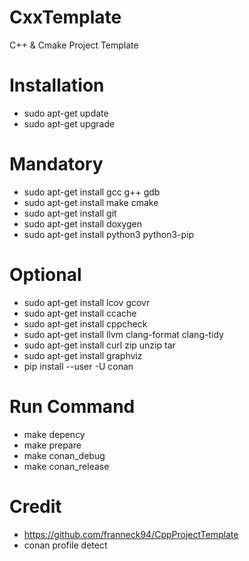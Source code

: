 # CxxTemplate
C++ &amp; Cmake Project Template


# Installation
- sudo apt-get update
- sudo apt-get upgrade
 
# Mandatory
- sudo apt-get install gcc g++ gdb
- sudo apt-get install make cmake
- sudo apt-get install git
- sudo apt-get install doxygen
- sudo apt-get install python3 python3-pip
 
# Optional
- sudo apt-get install lcov gcovr
- sudo apt-get install ccache
- sudo apt-get install cppcheck
- sudo apt-get install llvm clang-format clang-tidy
- sudo apt-get install curl zip unzip tar
- sudo apt-get install graphviz
- pip install --user -U conan

# Run Command
- make depency
- make prepare
- make conan_debug
- make conan_release


# Credit
- https://github.com/franneck94/CppProjectTemplate
- conan profile detect

